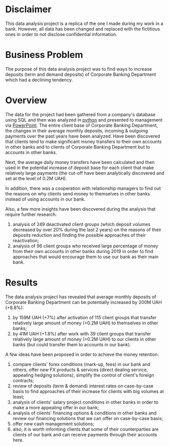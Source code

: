 # Disclaimer
This data analysis project is a replica of the one I made during my work in a bank. However, all data has been changed and replaced with the fictitious ones in order to not disclose confidential information.
# Business Problem
The purpose of this data analysis project was to find ways to increase deposits (term and demand deposits) of Corporate Banking Department which had a declining tendency.
# Overview
The data for the project had been gathered from a company's database using SQL and then was analyzed in [python](https://github.com/oleksii-kosianchuk/bank-deposits-analysis/blob/main/Corporate%20Deposits%20Analysis.ipynb) and presented to management via [PowerPoint](https://github.com/oleksii-kosianchuk/bank-deposits-analysis/blob/main/Corporate%20Deposits.pdf). The entire client base of Corporate Banking Department, the changes in their average monthly deposits, incoming & outgoing payments over the past years have been analyzed. Have been discovered that clients tend to make significant money transfers to their own accounts in other banks and to clients of Corporate Banking Department but to accounts in other banks.

Next, the average daily money transfers have been calculated and then used in the potential increase of deposit base for each client that make relatively large payments (the cut-off have been analytically discovered and set at the level of 0.2M UAH).

In addition, there was a cooperation with relationship managers to find out the reasons on why clients send money to themselves in other banks instead of using accounts in our bank.

Also, a few more insights have been discovered during the analysis that require further research:
1. analysis of 249 deactivated client groups (which deposit volumes decreased by over 20% during the last 2 years) on the reasons of their deposits reduction and finding the possible approaches of their reactivation;
2. analysis of 96 client groups who received large percentage of money from their own accounts in other banks during 2019 in order to find approaches that would encourage them to use our bank as their main bank.
# Results
The data analysis project has revealed that average monthly deposits of Corporate Banking Department can be potentially increased by 200M UAH (+8.8%):
1. by 159M UAH (+7%) after activation of 115 client groups that transfer relatively large amount of money (>0.2M UAH) to themselves in other banks;
2. by 41M UAH (+1.8%) after work with 39 client groups that transfer relatively large amount of money (>0.2M UAH) to our clients in other banks (but could transfer them to accounts in our bank).

A few ideas have been proposed in order to achieve the money retention:
1. compare clients' forex conditions (mark-up, fees) in our bank and others, offer new FX products & services (direct dealing service, appealing hedging solutions), simplify the control of client's foreign contracts;
2. review of deposits (term & demand) interest rates on case-by-case basis to find approaches of their increase for clients with big volumes at least;
3. analysis of clients' salary project conditions in other banks in order to make a more appealing offer in our bank;
4. analysis of clients' financing options & conditions in other banks and review our financing solutions that we can offer on case-by-case basis;
5. offer new cash management solutions;
6. also, it is worth informing clients that some of their counterparties are clients of our bank and can receive payments through their accounts here.
